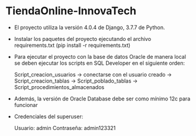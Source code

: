# TiendaOnline-InnovaTech
 
- El proyecto utiliza la versión 4.0.4 de Django, 3.7.7 de Python.

- Instalar los paquetes del proyecto ejecutando el archivo requirements.txt (pip install -r requirements.txt)

- Para ejecutar el proyecto con la base de datos Oracle de manera local se deben ejecutar los scripts en SQL Developer en el siguiente orden:
 
    Script_creacion_usuarios -> conectarse con el usuario creado -> Script_creacion_tablas -> Script_poblado_tablas -> Script_procedimientos_almacenados

- Además, la versión de Oracle Database debe ser como mínimo 12c para funcionar

- Credenciales del superuser: 
    
    Usuario: admin 
    Contraseña: admin123321
